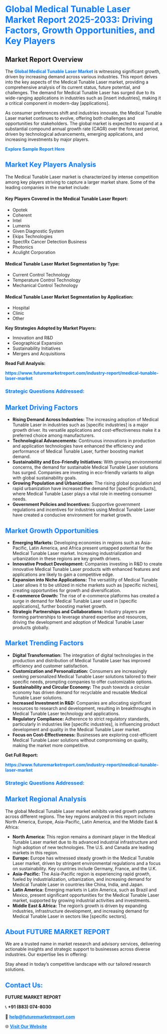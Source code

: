<h1 style="color: #007BFF;">Global Medical Tunable Laser Market Report 2025-2033: Driving Factors, Growth Opportunities, and Key Players</h1>

<section id="overview">
<h2>Market Report Overview</h2>
<p>The <a href="https://www.futuremarketreport.com/industry-report/medical-tunable-laser-market" style="color: #007BFF; text-decoration: none;"><strong>Global Medical Tunable Laser Market</strong></a> is witnessing significant growth, driven by increasing demand across various industries. This report delves into the key aspects of the Medical Tunable Laser market, providing a comprehensive analysis of its current status, future potential, and challenges. The demand for Medical Tunable Laser has surged due to its wide-ranging applications in industries such as [insert industries], making it a critical component in modern-day [applications].</p>
<p>As consumer preferences shift and industries innovate, the Medical Tunable Laser market continues to evolve, offering both challenges and opportunities for stakeholders. The global market is expected to expand at a substantial compound annual growth rate (CAGR) over the forecast period, driven by technological advancements, emerging applications, and increasing investments by major players.</p>
</section>

<section id="overview">
<p><a href="https://www.futuremarketreport.com/request-sample/reportId=78790" style="color: #007BFF; text-decoration: none;"><strong>Explore Sample Report Here</strong></a></p>
</section>

<section id="key-players">
<h2 style="color: #007BFF;">Market Key Players Analysis</h2>
<p>The Medical Tunable Laser market is characterized by intense competition among key players striving to capture a larger market share. Some of the leading companies in the market include:</p>
<h4>Key Players Covered in the Medical Tunable Laser Report:</h4>
<ul><li>Opotek</li><li>Coherent</li><li>Intel</li><li>Lumenis</li><li>Given Diagnostic System</li><li>Ekips Technologies</li><li>SpectRx Cancer Detection Business</li><li>Photonics</li><li>Aculight Corporation</li></ul>
<h4>Medical Tunable Laser Market Segmentation by Type:</h4>
<ul><li>Current Control Technology</li><li>Temperature Control Technology</li><li>Mechanical Control Technology</li></ul>

<h4>Medical Tunable Laser Market Segmentation by Application:</h4>
<ul><li>Hospital</li><li>Clinic</li><li>Other</li></ul>
<p><strong>Key Strategies Adopted by Market Players:</strong></p>
<ul>
<li>Innovation and R&D</li>
<li>Geographical Expansion</li>
<li>Sustainability Initiatives</li>
<li>Mergers and Acquisitions</li>
</ul>
</section>

<section>
<p><strong>Read Full Analysis: </strong></p><a href="https://www.futuremarketreport.com/industry-report/medical-tunable-laser-market" style="color: #007BFF; text-decoration: none;"><strong>https://www.futuremarketreport.com/industry-report/medical-tunable-laser-market</strong></a>
<h3 style="color: #007BFF;">Strategic Questions Addressed:</h3>
</section>

<section id="driving-factors">
<h2 style="color: #007BFF;">Market Driving Factors</h2>
<ul>
<li><strong>Rising Demand Across Industries:</strong> The increasing adoption of Medical Tunable Laser in industries such as [specific industries] is a major growth driver. Its versatile applications and cost-effectiveness make it a preferred choice among manufacturers.</li>
<li><strong>Technological Advancements:</strong> Continuous innovations in production and application technologies have enhanced the efficiency and performance of Medical Tunable Laser, further boosting market demand.</li>
<li><strong>Sustainability and Eco-Friendly Initiatives:</strong> With growing environmental concerns, the demand for sustainable Medical Tunable Laser solutions has surged. Companies are investing in eco-friendly variants to align with global sustainability goals.</li>
<li><strong>Growing Population and Urbanization:</strong> The rising global population and rapid urbanization have increased the demand for [specific products], where Medical Tunable Laser plays a vital role in meeting consumer needs.</li>
<li><strong>Government Policies and Incentives:</strong> Supportive government regulations and incentives for industries using Medical Tunable Laser have created a conducive environment for market growth.</li>
</ul>
</section>

<section id="growth-opportunities">
<h2 style="color: #007BFF;">Market Growth Opportunities</h2>
<ul>
<li><strong>Emerging Markets:</strong> Developing economies in regions such as Asia-Pacific, Latin America, and Africa present untapped potential for the Medical Tunable Laser market. Increasing industrialization and urbanization in these regions are key growth drivers.</li>
<li><strong>Innovative Product Development:</strong> Companies investing in R&D to create innovative Medical Tunable Laser products with enhanced features and applications are likely to gain a competitive edge.</li>
<li><strong>Expansion into Niche Applications:</strong> The versatility of Medical Tunable Laser allows it to be utilized in niche markets such as [specific niches], creating opportunities for growth and diversification.</li>
<li><strong>E-commerce Growth:</strong> The rise of e-commerce platforms has created a surge in demand for Medical Tunable Laser used in [specific applications], further boosting market growth.</li>
<li><strong>Strategic Partnerships and Collaborations:</strong> Industry players are forming partnerships to leverage shared expertise and resources, driving the development and adoption of Medical Tunable Laser products globally.</li>
</ul>
</section>

<section id="trending-factors">
<h2 style="color: #007BFF;">Market Trending Factors</h2>
<ul>
<li><strong>Digital Transformation:</strong> The integration of digital technologies in the production and distribution of Medical Tunable Laser has improved efficiency and customer satisfaction.</li>
<li><strong>Customization and Personalization:</strong> Consumers are increasingly seeking personalized Medical Tunable Laser solutions tailored to their specific needs, prompting companies to offer customizable options.</li>
<li><strong>Sustainability and Circular Economy:</strong> The push towards a circular economy has driven demand for recyclable and reusable Medical Tunable Laser solutions.</li>
<li><strong>Increased Investment in R&D:</strong> Companies are allocating significant resources to research and development, resulting in breakthroughs in Medical Tunable Laser technology and applications.</li>
<li><strong>Regulatory Compliance:</strong> Adherence to strict regulatory standards, particularly in industries like [specific industries], is influencing product development and quality in the Medical Tunable Laser market.</li>
<li><strong>Focus on Cost-Effectiveness:</strong> Businesses are exploring cost-efficient Medical Tunable Laser solutions without compromising on quality, making the market more competitive.</li>
</ul>
</section>

<section>
<p><strong>Get Full Report: </strong></p><a href="https://www.futuremarketreport.com/industry-report/medical-tunable-laser-market" style="color: #007BFF; text-decoration: none;"><strong>https://www.futuremarketreport.com/industry-report/medical-tunable-laser-market</strong></a>
<h3 style="color: #007BFF;">Strategic Questions Addressed:</h3>
</section>


<section id="regional-analysis">
<h2 style="color: #007BFF;">Market Regional Analysis</h2>
<p>The global Medical Tunable Laser market exhibits varied growth patterns across different regions. The key regions analyzed in this report include North America, Europe, Asia-Pacific, Latin America, and the Middle East & Africa:</p>
<ul>
<li><strong>North America:</strong> This region remains a dominant player in the Medical Tunable Laser market due to its advanced industrial infrastructure and high adoption of new technologies. The U.S. and Canada are leading markets in this region.</li>
<li><strong>Europe:</strong> Europe has witnessed steady growth in the Medical Tunable Laser market, driven by stringent environmental regulations and a focus on sustainability. Key countries include Germany, France, and the U.K.</li>
<li><strong>Asia-Pacific:</strong> The Asia-Pacific region is experiencing rapid growth, fueled by industrialization, urbanization, and increasing demand for Medical Tunable Laser in countries like China, India, and Japan.</li>
<li><strong>Latin America:</strong> Emerging markets in Latin America, such as Brazil and Mexico, present significant opportunities for the Medical Tunable Laser market, supported by growing industrial activities and investments.</li>
<li><strong>Middle East & Africa:</strong> The region’s growth is driven by expanding industries, infrastructure development, and increasing demand for Medical Tunable Laser in sectors like [specific sectors].</li>
</ul>
</section>

<footer>
<h2 style="color: #007BFF;">About FUTURE MARKET REPORT</h2>
<p>We are a trusted name in market research and advisory services, delivering actionable insights and strategic support to businesses across diverse industries. Our expertise lies in offering:</p>

<p>Stay ahead in today’s competitive landscape with our tailored research solutions.</p>

<h2 style="color: #007BFF;">Contact Us:</h2>
<p><strong>FUTURE MARKET REPORT</strong></p>
<p>📞 <strong>+91 (883) 074-8030</strong></p>
<p>📧 <strong><a href="mailto:help@futuremarketreport.com" style="color: #007BFF;">help@futuremarketreport.com</a></strong></p>
<p>🌐 <strong><a href="https://www.futuremarketreport.com/" style="color: #007BFF;">Visit Our Website</a></strong></p>
</footer>